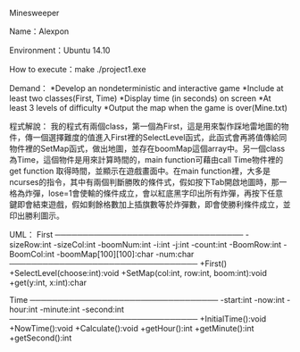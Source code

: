 Minesweeper

Name：Alexpon

Environment：Ubuntu 14.10

How to execute：make
  		./project1.exe

Demand：
*Develop an nondeterministic and interactive game
*Include at least two classes(First, Time)
*Display time (in seconds) on screen
*At least 3 levels of difficulty
*Output the map when the game is over(Mine.txt)


程式解說：
我的程式有兩個class，第一個為First，這是用來製作踩地雷地圖的物件，傳一個選擇難度的值進入First裡的SelectLevel函式，此函式會再將值傳給同物件裡的SetMap函式，做出地圖，並存在boomMap這個array中。另一個class為Time，這個物件是用來計算時間的，main function可藉由call Time物件裡的get function 取得時間，並顯示在遊戲畫面中。在main function裡，大多是ncurses的指令，其中有兩個判斷勝敗的條件式，假如按下Tab開啟地圖時，那一格為炸彈，lose=1會使輸的條件成立，會以紅底黑字印出所有炸彈，再按下任意鍵即會結束遊戲，假如剩餘格數加上插旗數等於炸彈數，即會使勝利條件成立，並印出勝利圖示。


UML：
First
──────────────────────────────────
-sizeRow:int
-sizeCol:int
-boomNum:int
-i:int
-j:int
-count:int
-BoomRow:int
-BoomCol:int
-boomMap[100][100]:char
-num:char
────────────────────────────────── 
+First()
+SelectLevel(choose:int):void
+SetMap(col:int, row:int, boom:int):void
+get(y:int, x:int):char


Time
──────────────────────────────────
-start:int
-now:int
-hour:int
-minute:int
-second:int
──────────────────────────────────
+InitialTime():void
+NowTime():void
+Calculate():void
+getHour():int
+getMinute():int
+getSecond():int
